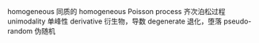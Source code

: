 homogeneous 同质的
homogeneous Poisson process 齐次泊松过程
unimodality 单峰性
derivative 衍生物，导数
degenerate 退化，堕落
pseudo-random 伪随机